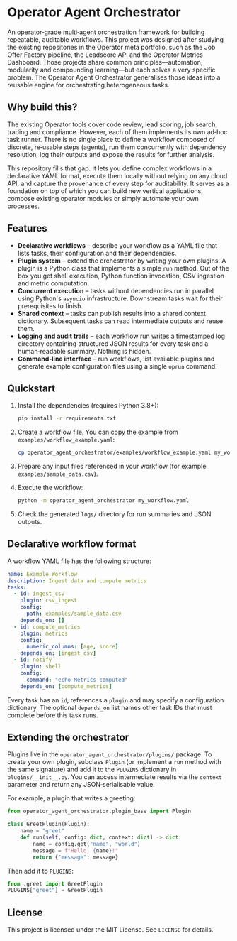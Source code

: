 # Operator Agent Orchestrator

An operator‑grade multi‑agent orchestration framework for building repeatable,
auditable workflows.  This project was designed after studying the existing
repositories in the Operator meta portfolio, such as the Job Offer Factory
pipeline, the Leadscore API and the Operator Metrics
Dashboard.  Those projects share common principles—automation, modularity and
compounding learning—but each solves a very specific problem.  The
Operator Agent Orchestrator generalises those ideas into a reusable engine
for orchestrating heterogeneous tasks.

## Why build this?

The existing Operator tools cover code review, lead scoring, job search,
trading and compliance.  However, each of them implements its own ad‑hoc
task runner.  There is no single place to define a workflow composed of
discrete, re‑usable steps (agents), run them concurrently with dependency
resolution, log their outputs and expose the results for further analysis.

This repository fills that gap.  It lets you define complex workflows in a
declarative YAML format, execute them locally without relying on any cloud
API, and capture the provenance of every step for auditability.  It serves
as a foundation on top of which you can build new vertical applications,
compose existing operator modules or simply automate your own processes.

## Features

- **Declarative workflows** – describe your workflow as a YAML file that
  lists tasks, their configuration and their dependencies.
- **Plugin system** – extend the orchestrator by writing your own
  plugins.  A plugin is a Python class that implements a simple `run`
  method.  Out of the box you get shell execution, Python function
  invocation, CSV ingestion and metric computation.
- **Concurrent execution** – tasks without dependencies run in parallel
  using Python's `asyncio` infrastructure.  Downstream tasks wait for
  their prerequisites to finish.
- **Shared context** – tasks can publish results into a shared context
  dictionary.  Subsequent tasks can read intermediate outputs and
  reuse them.
- **Logging and audit trails** – each workflow run writes a timestamped
  log directory containing structured JSON results for every task and a
  human‑readable summary.  Nothing is hidden.
- **Command‑line interface** – run workflows, list available plugins and
  generate example configuration files using a single `oprun` command.

## Quickstart

1. Install the dependencies (requires Python 3.8+):

   ```sh
   pip install -r requirements.txt
   ```

2. Create a workflow file.  You can copy the example from
   `examples/workflow_example.yaml`:

   ```sh
   cp operator_agent_orchestrator/examples/workflow_example.yaml my_workflow.yaml
   ```

3. Prepare any input files referenced in your workflow (for example
   `examples/sample_data.csv`).

4. Execute the workflow:

   ```sh
   python -m operator_agent_orchestrator my_workflow.yaml
   ```

5. Check the generated `logs/` directory for run summaries and JSON
   outputs.

## Declarative workflow format

A workflow YAML file has the following structure:

```yaml
name: Example Workflow
description: Ingest data and compute metrics
tasks:
  - id: ingest_csv
    plugin: csv_ingest
    config:
      path: examples/sample_data.csv
    depends_on: []
  - id: compute_metrics
    plugin: metrics
    config:
      numeric_columns: [age, score]
    depends_on: [ingest_csv]
  - id: notify
    plugin: shell
    config:
      command: "echo Metrics computed"
    depends_on: [compute_metrics]
```

Every task has an `id`, references a `plugin` and may specify a
configuration dictionary.  The optional `depends_on` list names other task
IDs that must complete before this task runs.

## Extending the orchestrator

Plugins live in the `operator_agent_orchestrator/plugins/` package.  To
create your own plugin, subclass `Plugin` (or implement a `run` method
with the same signature) and add it to the `PLUGINS` dictionary in
`plugins/__init__.py`.  You can access intermediate results via the
`context` parameter and return any JSON‑serialisable value.

For example, a plugin that writes a greeting:

```python
from operator_agent_orchestrator.plugin_base import Plugin

class GreetPlugin(Plugin):
    name = "greet"
    def run(self, config: dict, context: dict) -> dict:
        name = config.get("name", "world")
        message = f"Hello, {name}!"
        return {"message": message}
```

Then add it to `PLUGINS`:

```python
from .greet import GreetPlugin
PLUGINS["greet"] = GreetPlugin
```

## License

This project is licensed under the MIT License.  See `LICENSE` for details.

